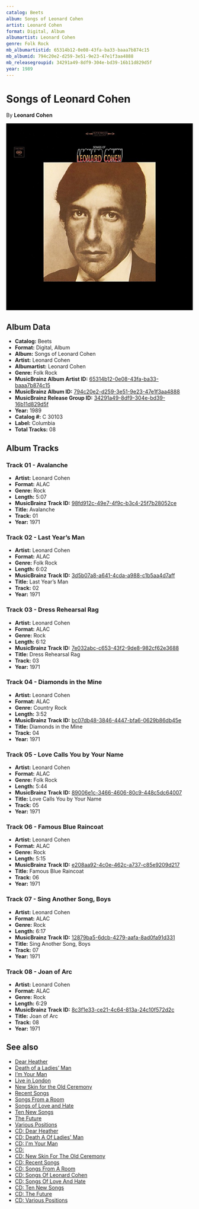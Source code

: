 ```yaml
---
catalog: Beets
album: Songs of Leonard Cohen
artist: Leonard Cohen
format: Digital, Album
albumartist: Leonard Cohen
genre: Folk Rock
mb_albumartistid: 65314b12-0e08-43fa-ba33-baaa7b874c15
mb_albumid: 794c20e2-d259-3e51-9e23-47e1f3aa4888
mb_releasegroupid: 34291a49-8df9-304e-bd39-16b11d829d5f
year: 1989
---
```


# Songs of Leonard Cohen

By **Leonard Cohen**

![](../../assets/beetscovers/Leonard_Cohen-Songs_of_Leonard_Cohen.jpg)

## Album Data

- **Catalog:** Beets
- **Format:** Digital, Album
- **Album:** Songs of Leonard Cohen
- **Artist:** Leonard Cohen
- **Albumartist:** Leonard Cohen
- **Genre:** Folk Rock
- **MusicBrainz Album Artist ID:** [65314b12-0e08-43fa-ba33-baaa7b874c15](https://musicbrainz.org/artist/65314b12-0e08-43fa-ba33-baaa7b874c15)
- **MusicBrainz Album ID:** [794c20e2-d259-3e51-9e23-47e1f3aa4888](https://musicbrainz.org/release/794c20e2-d259-3e51-9e23-47e1f3aa4888)
- **MusicBrainz Release Group ID:** [34291a49-8df9-304e-bd39-16b11d829d5f](https://musicbrainz.org/release-group/34291a49-8df9-304e-bd39-16b11d829d5f)
- **Year:** 1989
- **Catalog #:** C 30103
- **Label:** Columbia
- **Total Tracks:** 08

## Album Tracks

### Track 01 - Avalanche

- **Artist:** Leonard Cohen
- **Format:** ALAC
- **Genre:** Rock
- **Length:** 5:07
- **MusicBrainz Track ID:** [98fd912c-49e7-4f9c-b3c4-25f7b28052ce](https://musicbrainz.org/recording/98fd912c-49e7-4f9c-b3c4-25f7b28052ce)
- **Title:** Avalanche
- **Track:** 01
- **Year:** 1971

### Track 02 - Last Year’s Man

- **Artist:** Leonard Cohen
- **Format:** ALAC
- **Genre:** Folk Rock
- **Length:** 6:02
- **MusicBrainz Track ID:** [3d5b07a8-a641-4cda-a988-c1b5aa4d7aff](https://musicbrainz.org/recording/3d5b07a8-a641-4cda-a988-c1b5aa4d7aff)
- **Title:** Last Year’s Man
- **Track:** 02
- **Year:** 1971

### Track 03 - Dress Rehearsal Rag

- **Artist:** Leonard Cohen
- **Format:** ALAC
- **Genre:** Rock
- **Length:** 6:12
- **MusicBrainz Track ID:** [7e032abc-c653-43f2-9de8-982cf62e3688](https://musicbrainz.org/recording/7e032abc-c653-43f2-9de8-982cf62e3688)
- **Title:** Dress Rehearsal Rag
- **Track:** 03
- **Year:** 1971

### Track 04 - Diamonds in the Mine

- **Artist:** Leonard Cohen
- **Format:** ALAC
- **Genre:** Country Rock
- **Length:** 3:52
- **MusicBrainz Track ID:** [bc07db48-3846-4447-bfa6-0629b86db45e](https://musicbrainz.org/recording/bc07db48-3846-4447-bfa6-0629b86db45e)
- **Title:** Diamonds in the Mine
- **Track:** 04
- **Year:** 1971

### Track 05 - Love Calls You by Your Name

- **Artist:** Leonard Cohen
- **Format:** ALAC
- **Genre:** Folk Rock
- **Length:** 5:44
- **MusicBrainz Track ID:** [89006e1c-3466-4606-80c9-448c5dc64007](https://musicbrainz.org/recording/89006e1c-3466-4606-80c9-448c5dc64007)
- **Title:** Love Calls You by Your Name
- **Track:** 05
- **Year:** 1971

### Track 06 - Famous Blue Raincoat

- **Artist:** Leonard Cohen
- **Format:** ALAC
- **Genre:** Rock
- **Length:** 5:15
- **MusicBrainz Track ID:** [e208aa92-4c0e-462c-a737-c85e9209d217](https://musicbrainz.org/recording/e208aa92-4c0e-462c-a737-c85e9209d217)
- **Title:** Famous Blue Raincoat
- **Track:** 06
- **Year:** 1971

### Track 07 - Sing Another Song, Boys

- **Artist:** Leonard Cohen
- **Format:** ALAC
- **Genre:** Rock
- **Length:** 6:17
- **MusicBrainz Track ID:** [12879ba5-6dcb-4279-aafa-8ad0fa91d331](https://musicbrainz.org/recording/12879ba5-6dcb-4279-aafa-8ad0fa91d331)
- **Title:** Sing Another Song, Boys
- **Track:** 07
- **Year:** 1971

### Track 08 - Joan of Arc

- **Artist:** Leonard Cohen
- **Format:** ALAC
- **Genre:** Rock
- **Length:** 6:29
- **MusicBrainz Track ID:** [8c3f1e33-ce21-4c64-813a-24c10f572d2c](https://musicbrainz.org/recording/8c3f1e33-ce21-4c64-813a-24c10f572d2c)
- **Title:** Joan of Arc
- **Track:** 08
- **Year:** 1971


## See also

- [Dear Heather](Dear_Heather.md)
- [Death of a Ladies’ Man](Death_of_a_Ladies’_Man.md)
- [I’m Your Man](I’m_Your_Man.md)
- [Live in London](Live_in_London.md)
- [New Skin for the Old Ceremony](New_Skin_for_the_Old_Ceremony.md)
- [Recent Songs](Recent_Songs.md)
- [Songs From a Room](Songs_From_a_Room.md)
- [Songs of Love and Hate](Songs_of_Love_and_Hate.md)
- [Ten New Songs](Ten_New_Songs.md)
- [The Future](The_Future.md)
- [Various Positions](Various_Positions.md)
- [CD: Dear Heather](../../CD/Leonard_Cohen/Dear_Heather.md)
- [CD: Death A Of Ladies' Man](../../CD/Leonard_Cohen/Death_A_Of_Ladies_Man.md)
- [CD: I'm Your Man](../../CD/Leonard_Cohen/Im_Your_Man.md)
- [CD: ](../../CD/Leonard_Cohen/Leonard_Cohen.md)
- [CD: New Skin For The Old Ceremony](../../CD/Leonard_Cohen/New_Skin_For_The_Old_Ceremony.md)
- [CD: Recent Songs](../../CD/Leonard_Cohen/Recent_Songs.md)
- [CD: Songs From A Room](../../CD/Leonard_Cohen/Songs_From_A_Room.md)
- [CD: Songs Of Leonard Cohen](../../CD/Leonard_Cohen/Songs_Of_Leonard_Cohen.md)
- [CD: Songs Of Love And Hate](../../CD/Leonard_Cohen/Songs_Of_Love_And_Hate.md)
- [CD: Ten New Songs](../../CD/Leonard_Cohen/Ten_New_Songs.md)
- [CD: The Future](../../CD/Leonard_Cohen/The_Future.md)
- [CD: Various Positions](../../CD/Leonard_Cohen/Various_Positions.md)
